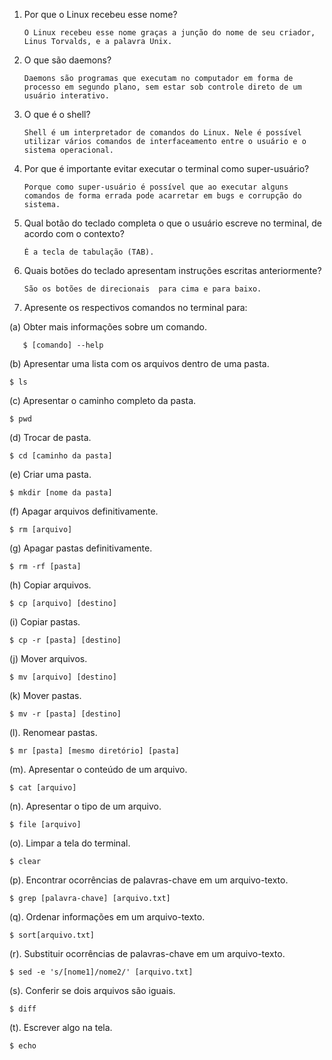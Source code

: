 1. Por que o Linux recebeu esse nome?
	```
	O Linux recebeu esse nome graças a junção do nome de seu criador, Linus Torvalds, e a palavra Unix.
	```
2. O que são daemons?
	```
	Daemons são programas que executam no computador em forma de processo em segundo plano, sem estar sob controle direto de um usuário interativo.
	```
3. O que é o shell?
	```
	Shell é um interpretador de comandos do Linux. Nele é possível utilizar vários comandos de interfaceamento entre o usuário e o sistema operacional.
	```
4. Por que é importante evitar executar o terminal como super-usuário?
	```
	Porque como super-usuário é possível que ao executar alguns comandos de forma errada pode acarretar em bugs e corrupção do sistema.
	```
5. Qual botão do teclado completa o que o usuário escreve no terminal, de acordo com o contexto?
	```
	É a tecla de tabulação (TAB).
	```
6. Quais botões do teclado apresentam instruções escritas anteriormente?
	```
	São os botões de direcionais  para cima e para baixo.
	```

7. Apresente os respectivos comandos no terminal para:

(a) Obter mais informações sobre um comando.

```console
   $ [comando] --help
```

(b) Apresentar uma lista com os arquivos dentro de uma pasta.

```console
$ ls
```

(c) Apresentar o caminho completo da pasta.

```console
$ pwd
```

(d) Trocar de pasta.

```console
$ cd [caminho da pasta]
```

(e) Criar uma pasta.

```console
$ mkdir [nome da pasta]
```

(f) Apagar arquivos definitivamente.

```console
$ rm [arquivo]
```

(g) Apagar pastas definitivamente.

```console
$ rm -rf [pasta]
```

(h) Copiar arquivos.

```console
$ cp [arquivo] [destino]
```

(i) Copiar pastas.

```console
$ cp -r [pasta] [destino]
```

(j) Mover arquivos.

```console
$ mv [arquivo] [destino]
```

(k) Mover pastas.

```console
$ mv -r [pasta] [destino]
```

(l). Renomear pastas.

```console
$ mr [pasta] [mesmo diretório] [pasta]
```

(m). Apresentar o conteúdo de um arquivo.

```console
$ cat [arquivo]
```

(n). Apresentar o tipo de um arquivo.

```console
$ file [arquivo]
```

(o). Limpar a tela do terminal.

```console
$ clear
```

(p). Encontrar ocorrências de palavras-chave em um arquivo-texto.

```console
$ grep [palavra-chave] [arquivo.txt]
```

(q). Ordenar informações em um arquivo-texto.

```console
$ sort[arquivo.txt]
```

(r). Substituir ocorrências de palavras-chave em um arquivo-texto.

```console
$ sed -e 's/[nome1]/nome2/' [arquivo.txt]
```

(s). Conferir se dois arquivos são iguais.

```console
$ diff
```

(t). Escrever algo na tela.

```console
$ echo
```
